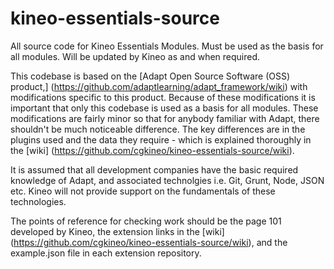 kineo-essentials-source
=======================

All source code for Kineo Essentials Modules. Must be used as the basis for all modules. Will be updated by Kineo as and when required. 

This codebase is based on the [Adapt Open Source Software (OSS) product,] (https://github.com/adaptlearning/adapt_framework/wiki) with modifications specific to this product. Because of these modifications it is important that only this codebase is used as a basis for all modules. These modifications are fairly minor so that for anybody familiar with Adapt, there shouldn't be much noticeable difference. The key differences are in the plugins used and the data they require - which is explained thoroughly in the [wiki] (https://github.com/cgkineo/kineo-essentials-source/wiki).


It is assumed that all development companies have the basic required knowledge of Adapt, and associated technolgies i.e. Git, Grunt, Node, JSON etc. Kineo will not provide support on the fundamentals of these technologies.  

The points of reference for checking work should be the page 101 developed by Kineo, the extension links in the [wiki] (https://github.com/cgkineo/kineo-essentials-source/wiki), and the example.json file in each extension repository.
